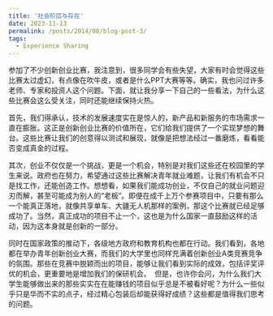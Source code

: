 ```yaml
---
title: '社会阶层与存在'
date: 2023-11-13
permalink: /posts/2014/08/blog-post-3/
tags:
  - Experience Sharing
---
```


参加了不少创新创业比赛，我注意到，很多同学会有些失望，大家有时会觉得这些比赛太过虚幻，有点像在吹牛皮，或者是什么PPT大赛等等。确实，我也问过许多老师、专家和投资人这个问题。下面，就让我分享一下自己的一些看法，为什么这些比赛会这么受关注，同时还能继续保持火热。

首先，我们得承认，技术的发展速度实在是惊人的，新产品和新服务的市场需求一直在膨胀。这正是创新创业比赛的价值所在，它们给我们提供了一个实现梦想的舞台。这些比赛让我们的创意得以测试和展现，就像是把想法经过一番磨炼，看看能否变成真金的过程。

其次，创业不仅仅是一个挑战，更是一个机会，特别是对我们这些还在校园里的学生来说。政府也在努力，希望通过这些比赛解决青年就业难题，让我们有机会不只是找工作，还能创造工作。想想看，如果我们能成功创业，不仅自己的就业问题迎刃而解，甚至可能成为别人的“老板”。即便在成千上万个参赛项目中，只要有那么一个能真正落地，就像共享单车、大疆无人机那样的案例，那这个比赛就已经足够成功了。当然，真正成功的项目不止一个，这也是为什么国家一直鼓励这样的活动，因为这本身就是创新的一部分。

同时在国家政策的推动下，各级地方政府和教育机构也都在行动。我们看到，各地都在举办青年创新创业大赛，而我们的大学里也同样充满着创新创业A类竞赛竞争的氛围。那些在竞赛中脱颖而出的项目，能够让我们看到实际的成效，包括评奖评优的机会，更重要地是增加我们的保研机会。  但是，也许你会问，为什么我们大学生能够做出来的那些实实在在能赚钱的项目似乎总是不被看好呢？为什么一些似乎只是华而不实的点子，经过精心包装后却能获得好成绩？这些都是值得我们思考的问题。
